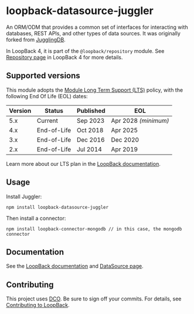 # loopback-datasource-juggler

An ORM/ODM that provides a common set of interfaces for interacting with databases, REST APIs, and other types of data sources. It was originally forked from [JugglingDB](https://github.com/1602/jugglingdb). 

In LoopBack 4, it is part of the `@loopback/repository` module. See [Repository page](https://loopback.io/doc/en/lb4/Repository.html) in LoopBack 4 for more details. 

## Supported versions

This module adopts the [Module Long Term Support (LTS)](http://github.com/CloudNativeJS/ModuleLTS) policy, with the following End Of Life (EOL) dates:

| Version    | Status          | Published | EOL                  |
| ---------- | --------------- | --------- | -------------------- |
| 5.x        | Current         | Sep 2023  | Apr 2028 _(minimum)_ |
| 4.x        | End-of-Life     | Oct 2018  | Apr 2025             |
| 3.x        | End-of-Life     | Dec 2016  | Dec 2020             |
| 2.x        | End-of-Life     | Jul 2014  | Apr 2019             |

Learn more about our LTS plan in the [LoopBack documentation](http://loopback.io/doc/en/contrib/Long-term-support.html).

## Usage

Install Juggler:

```
npm install loopback-datasource-juggler
```

Then install a connector:

```
npm install loopback-connector-mongodb // in this case, the mongodb connector
```

## Documentation

See the [LoopBack documentation](https://loopback.io/doc/en/lb4/index.html) and [DataSource page](https://loopback.io/doc/en/lb4/DataSource.html).


## Contributing

This project uses [DCO](https://developercertificate.org/). Be sure to sign off
your commits. For details, see [Contributing to LoopBack](https://loopback.io/doc/en/contrib/code-contrib.html).
